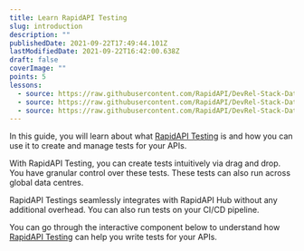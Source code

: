 ```yaml
---
title: Learn RapidAPI Testing
slug: introduction
description: ""
publishedDate: 2021-09-22T17:49:44.101Z
lastModifiedDate: 2021-09-22T16:42:00.638Z
draft: false
coverImage: ""
points: 5
lessons:
  - source: https://raw.githubusercontent.com/RapidAPI/DevRel-Stack-Data/dev/learn/courses/rapidapi-testing/modules/introduction/lessons/01-getting-started.md
  - source: https://raw.githubusercontent.com/RapidAPI/DevRel-Stack-Data/dev/learn/courses/rapidapi-testing/modules/introduction/lessons/02-scheduling-tests.md
  - source: https://raw.githubusercontent.com/RapidAPI/DevRel-Stack-Data/dev/learn/courses/rapidapi-testing/modules/introduction/lessons/03-monitoring-tests.md
---
```


<Lead>

  In this guide, you will learn about what [RapidAPI Testing](https://rapidapi.com/testing?utm_source=learn.RapidAPI.com&utm_medium=DevRel&utm_campaign=DevRel) is and how you can use it to create and manage tests for your APIs.

</Lead>

With RapidAPI Testing, you can create tests intuitively via drag and drop. You have granular control over these tests. These tests can also run across global data centres.

RapidAPI Testings seamlessly integrates with RapidAPI Hub without any additional overhead. You can also run tests on your CI/CD pipeline.

You can go through the interactive component below to understand how [RapidAPI Testing](https://RapidAPI.com/testing?utm_source=learn.RapidAPI.com&utm_medium=DevRel&utm_campaign=DevRel) can help you write tests for your APIs.

<RapidAPITesting />
